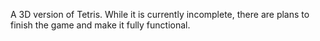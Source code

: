 A 3D version of Tetris. While it is currently incomplete, there are plans to finish the game and make it fully functional.
